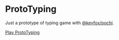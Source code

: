 # ProtoTyping

Just a prototype of typing game with [@keyfox/pochi](https://github.com/keyfox/pochi).

[Play ProtoTyping](https://keyfox.github.io/ProtoTyping/)
